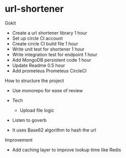 # url-shortener

Gokit

- Create a url shortener library 1 hour
- Set up circle CI account
- Create circle CI build file 1 hour
- Write unit test for shortener 1 hour
- Write integration test for endpoint 1 hour
- Add MongoDB persistent code 1 hour
- Update Readme 0.5 hour
- Add prometeus
Prometeus
CircleCI

How to structure the project
 - Use monorepo for ease of review

- Tech
    - Upload file logic
- Listen to goverb
- It uses Base62 algorithm to hash the url

Improvement
 - Add caching layer to improve lookup time like Redis